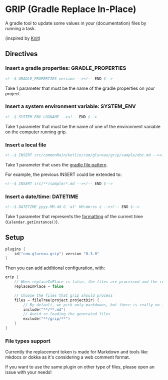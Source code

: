 # GRIP (Gradle Replace In-Place)

A gradle tool to update some values in your (documentation) files by running a task.

(inspired by [Knit](https://github.com/Kotlin/kotlinx-knit))

## Directives

### Insert a gradle properties: GRADLE_PROPERTIES
```markdown
<!--$ GRADLE_PROPERTIES version --><!-- END $-->
```

Take 1 parameter that must be the name of the gradle properties on your project.


### Insert a system environment variable: SYSTEM_ENV
```markdown
<!--$ SYSTEM_ENV LOGNAME --><!-- END $-->
```
Take 1 parameter that must be the name of one of the environment variable on the computer running grip.


### Insert a local file
```markdown
<!--$ INSERT src/commonMain/kotlin/com/glureau/grip/sample/doc.md --><!-- END $-->
```
Take 1 parameter that uses the [gradle file pattern](https://docs.gradle.org/current/javadoc/org/gradle/api/tasks/util/PatternFilterable.html).

For example, the previous INSERT could be extended to:

```markdown
<!--$ INSERT src/**/sample/*.md --><!-- END $-->
```

### Insert a date/time: DATETIME
```markdown
<!--$ DATETIME yyyy.MM.dd G 'at' HH:mm:ss z --><!-- END $-->
```
Take 1 parameter that represents the [formatting](https://docs.oracle.com/javase/7/docs/api/java/text/SimpleDateFormat.html) of the current time (`Calendar.getInstance()`).

## Setup

```kotlin
plugins {
    id("com.glureau.grip") version "0.3.0"
}
```

Then you can add additional configuration, with:

```kotlin
grip {
    // When replaceInPlace is false, the files are processed and the resulting file is stored in build/grip
    replaceInPlace = false

    // Choose the files that grip should process
    files = fileTree(project.projectDir) {
        // By default, we pick only markdowns, but there is really no limitation on type file.
        include("**/**.md")
        // Avoid re-loading the generated files
        exclude("**/grip/**")
    }
}
```

### File types support

Currently the replacement token is made for Markdown and tools like mkdocs or dokka as it's considering a web comment format.

If you want to use the same plugin on other type of files, please open an issue with your needs!
